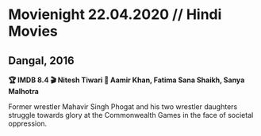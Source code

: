 # Movienight 22.04.2020 // Hindi Movies

## Dangal, 2016
**:trophy: IMDB 8.4 :clapper: Nitesh Tiwari :star2: Aamir Khan, Fatima Sana Shaikh, Sanya Malhotra**

Former wrestler Mahavir Singh Phogat and his two wrestler daughters struggle towards glory at the Commonwealth Games in the face of societal oppression.

